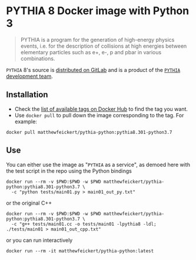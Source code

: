 # PYTHIA 8 Docker image with Python 3

> PYTHIA is a program for the generation of high-energy physics events, i.e. for the description of collisions at high energies between elementary particles such as e+, e-, p and pbar in various combinations.

`PYTHIA` 8's source is [distributed on GitLab](https://gitlab.com/Pythia8/releases) and is a product of the [`PYTHIA` development team](http://home.thep.lu.se/~torbjorn/Pythia.html).

## Installation

- Check the [list of available tags on Docker Hub](https://hub.docker.com/r/matthewfeickert/pythia-python/tags?page=1) to find the tag you want.
- Use `docker pull` to pull down the image corresponding to the tag. For example:

```
docker pull matthewfeickert/pythia-python:pythia8.301-python3.7
```

## Use

You can either use the image as "`PYTHIA` as a service", as demoed here with the test script in the repo using the Python bindings

```
docker run --rm -v $PWD:$PWD -w $PWD matthewfeickert/pythia-python:pythia8.301-python3.7 \
  -c "python tests/main01.py > main01_out_py.txt"
```

or the original C++

```
docker run --rm -v $PWD:$PWD -w $PWD matthewfeickert/pythia-python:pythia8.301-python3.7 \
  -c "g++ tests/main01.cc -o tests/main01 -lpythia8 -ldl; ./tests/main01 > main01_out_cpp.txt"
```

or you can run interactively

```
docker run --rm -it matthewfeickert/pythia-python:latest
```
